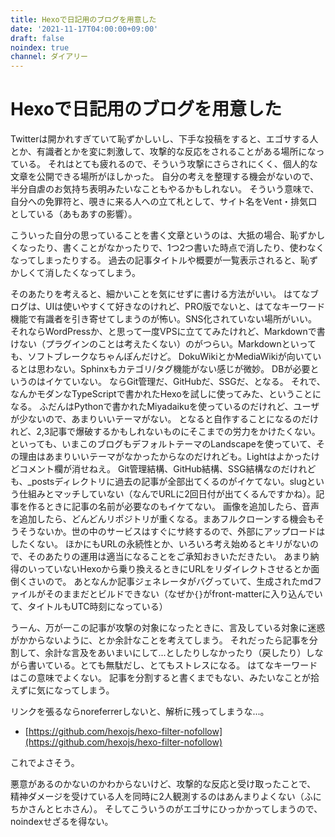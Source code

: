 ```yaml
---
title: Hexoで日記用のブログを用意した
date: '2021-11-17T04:00:00+09:00'
draft: false
noindex: true
channel: ダイアリー
---
```


# Hexoで日記用のブログを用意した

Twitterは開かれすぎていて恥ずかしいし、下手な投稿をすると、エゴサする人とか、有識者とかを変に刺激して、攻撃的な反応をされることがある場所になっている。
それはとても疲れるので、そういう攻撃にさらされにくく、個人的な文章を公開できる場所がほしかった。
自分の考えを整理する機会がないので、半分自虐のお気持ち表明みたいなこともやるかもしれない。
そういう意味で、自分への免罪符と、覗きに来る人への立て札として、サイト名をVent・排気口としている（あもあすの影響）。

こういった自分の思っていることを書く文章というのは、大抵の場合、恥ずかしくなったり、書くことがなかったりで、1つ2つ書いた時点で消したり、使わなくなってしまったりする。
過去の記事タイトルや概要が一覧表示されると、恥ずかしくて消したくなってしまう。

そのあたりを考えると、細かいことを気にせずに書ける方法がいい。
はてなブログは、UIは使いやすくて好きなのけれど、PRO版でないと、はてなキーワード機能で有識者を引き寄せてしまうのが怖い。SNS化されていない場所がいい。
それならWordPressか、と思って一度VPSに立ててみたけれど、Markdownで書けない（プラグインのことは考えたくない）のがつらい。Markdownといっても、ソフトブレークなちゃんぽんだけど。
DokuWikiとかMediaWikiが向いているとは思わない。Sphinxもカテゴリ/タグ機能がない感じが微妙。
DBが必要というのはイケていない。
ならGit管理だ、GitHubだ、SSGだ、となる。
それで、なんかモダンなTypeScriptで書かれたHexoを試しに使ってみた、ということになる。
ふだんはPythonで書かれたMiyadaikuを使っているのだけれど、ユーザが少ないので、あまりいいテーマがない。
となると自作することになるのだけれど、2,3記事で爆破するかもしれないものにそこまでの労力をかけたくない。
といっても、いまこのブログもデフォルトテーマのLandscapeを使っていて、その理由はあまりいいテーマがなかったからなのだけれども。Lightはよかったけどコメント欄が消せねえ。
Git管理結構、GitHub結構、SSG結構なのだけれども、_postsディレクトリに過去の記事が全部出てくるのがイケてない。slugという仕組みとマッチしていない（なんでURLに2回日付が出てくるんですかね）。記事を作るときに記事の名前が必要なのもイケてない。
画像を追加したら、音声を追加したら、どんどんリポジトリが重くなる。まあフルクローンする機会もそうそうないか。世の中のサービスはすぐにサ終するので、外部にアップロードはしたくない。
ほかにもURLの永続性とか、いろいろ考え始めるとキリがないので、そのあたりの運用は適当になることをご承知おきいただきたい。
あまり納得のいっていないHexoから乗り換えるときにURLをリダイレクトさせるとか面倒くさいので。
あとなんか記事ジェネレータがバグっていて、生成されたmdファイルがそのままだとビルドできない（なぜか`{}`がfront-matterに入り込んでいて、タイトルもUTC時刻になっている）

うーん、万が一この記事が攻撃の対象になったときに、言及している対象に迷惑がかからないように、とか余計なことを考えてしまう。
それだったら記事を分割して、余計な言及をあいまいにして...としたりしなかったり（戻したり）しながら書いている。とても無駄だし、とてもストレスになる。
はてなキーワードはこの意味でよくない。
記事を分割すると書くまでもない、みたいなことが拾えずに気になってしまう。

リンクを張るならnoreferrerしないと、解析に残ってしまうな...。

- [https://github.com/hexojs/hexo-filter-nofollow](https://github.com/hexojs/hexo-filter-nofollow)

これでよさそう。

悪意があるのかないのかわからないけど、攻撃的な反応と受け取ったことで、
精神ダメージを受けている人を同時に2人観測するのはあんまりよくない（ふにちかさんとヒホさん）。
そしてこういうのがエゴサにひっかかってしまうので、noindexせざるを得ない。
